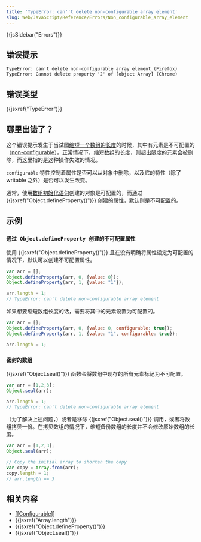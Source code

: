 ```yaml
---
title: 'TypeError: can''t delete non-configurable array element'
slug: Web/JavaScript/Reference/Errors/Non_configurable_array_element
---
```

{{jsSidebar("Errors")}}

## 错误提示

```plain
TypeError: can't delete non-configurable array element (Firefox)
TypeError: Cannot delete property '2' of [object Array] (Chrome)
```

## 错误类型

{{jsxref("TypeError")}}

## 哪里出错了？

这个错误提示发生于当试图[缩短一个数组的长度](/zh-CN/docs/Web/JavaScript/Reference/Global_Objects/Array/length#Shortening_an_array)的时候，其中有元素是不可配置的（[non-configurable](/zh-CN/docs/Web/JavaScript/Data_structures#Properties)）。正常情况下，缩短数组的长度，则超出限度的元素会被删除，而这里指的是这种操作失效的情况。

`configurable` 特性控制着属性是否可以从对象中删除，以及它的特性（除了 writable 之外）是否可以发生改变。

通常，使用[数组初始化语句](/zh-CN/docs/Web/JavaScript/Reference/Global_Objects/Array#Syntax)创建的对象是可配置的，而通过 {{jsxref("Object.defineProperty()")}} 创建的属性，默认则是不可配置的。

## 示例

### `通过 Object.defineProperty 创建的不可配置属性`

使用 {{jsxref("Object.defineProperty()")}} 且在没有明确将属性设定为可配置的情况下，默认可以创建不可配置属性。

```js example-bad
var arr = [];
Object.defineProperty(arr, 0, {value: 0});
Object.defineProperty(arr, 1, {value: "1"});

arr.length = 1;
// TypeError: can't delete non-configurable array element
```

如果想要缩短数组长度的话，需要将其中的元素设置为可配置的。

```js example-good
var arr = [];
Object.defineProperty(arr, 0, {value: 0, configurable: true});
Object.defineProperty(arr, 1, {value: "1", configurable: true});

arr.length = 1;
```

### `密封的数组`

{{jsxref("Object.seal()")}} 函数会将数组中现存的所有元素标记为不可配置。

```js example-bad
var arr = [1,2,3];
Object.seal(arr);

arr.length = 1;
// TypeError: can't delete non-configurable array element
```

（为了解决上述问题，）或者是移除 {{jsxref("Object.seal()")}} 调用，或者将数组拷贝一份。在拷贝数组的情况下，缩短备份数组的长度并不会修改原始数组的长度。

```js example-good
var arr = [1,2,3];
Object.seal(arr);

// Copy the initial array to shorten the copy
var copy = Array.from(arr);
copy.length = 1;
// arr.length == 3
```

## 相关内容

- [\[\[Configurable\]\]](/zh-CN/docs/Web/JavaScript/Data_structures#Properties)
- {{jsxref("Array.length")}}
- {{jsxref("Object.defineProperty()")}}
- {{jsxref("Object.seal()")}}
